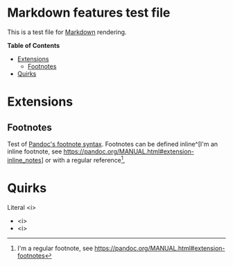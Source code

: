 # Markdown features test file

This is a test file for
[Markdown](https://daringfireball.net/projects/markdown/) rendering.

<!-- markdown-toc start - Don't edit this section. Run M-x markdown-toc-generate-toc again -->
**Table of Contents**

- [Extensions](#extensions)
    - [Footnotes](#footnotes)
- [Quirks](#quirks)

<!-- markdown-toc end -->

# Extensions #

## Footnotes ##

Test of [Pandoc's footnote
syntax](https://pandoc.org/MANUAL.html#footnotes).
Footnotes can be defined inline^[I'm an inline footnote, see
<https://pandoc.org/MANUAL.html#extension-inline_notes>] or with a
regular reference[^1],

[^1]: I'm a regular footnote, see
    <https://pandoc.org/MANUAL.html#extension-footnotes>

# Quirks

Literal &lt;i&gt;

- \<i\>
- \<i>
